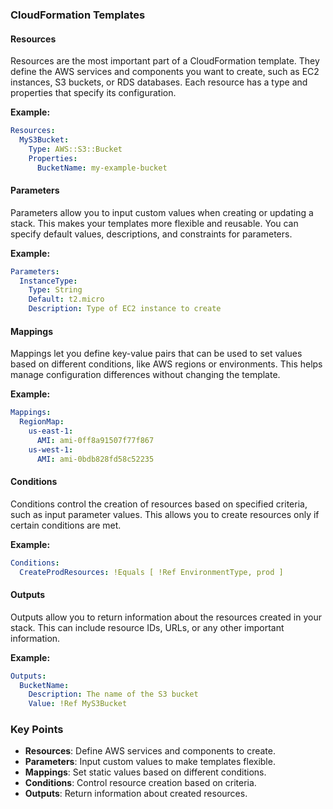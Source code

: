 ### CloudFormation Templates

#### Resources
Resources are the most important part of a CloudFormation template. They define the AWS services and components you want to create, such as EC2 instances, S3 buckets, or RDS databases. Each resource has a type and properties that specify its configuration.

**Example:**

```yaml
Resources:
  MyS3Bucket:
    Type: AWS::S3::Bucket
    Properties:
      BucketName: my-example-bucket
```

#### Parameters
Parameters allow you to input custom values when creating or updating a stack. This makes your templates more flexible and reusable. You can specify default values, descriptions, and constraints for parameters.

**Example:**

```yaml
Parameters:
  InstanceType:
    Type: String
    Default: t2.micro
    Description: Type of EC2 instance to create
```

#### Mappings
Mappings let you define key-value pairs that can be used to set values based on different conditions, like AWS regions or environments. This helps manage configuration differences without changing the template.

**Example:**

```yaml
Mappings:
  RegionMap:
    us-east-1:
      AMI: ami-0ff8a91507f77f867
    us-west-1:
      AMI: ami-0bdb828fd58c52235
```

#### Conditions
Conditions control the creation of resources based on specified criteria, such as input parameter values. This allows you to create resources only if certain conditions are met.

**Example:**

```yaml
Conditions:
  CreateProdResources: !Equals [ !Ref EnvironmentType, prod ]
```

#### Outputs
Outputs allow you to return information about the resources created in your stack. This can include resource IDs, URLs, or any other important information.

**Example:**

```yaml
Outputs:
  BucketName:
    Description: The name of the S3 bucket
    Value: !Ref MyS3Bucket
```

### Key Points
- **Resources**: Define AWS services and components to create.
- **Parameters**: Input custom values to make templates flexible.
- **Mappings**: Set static values based on different conditions.
- **Conditions**: Control resource creation based on criteria.
- **Outputs**: Return information about created resources.

